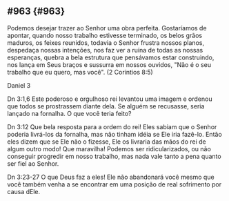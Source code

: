 ## #963 {#963}

Podemos desejar trazer ao Senhor uma obra perfeita. Gostaríamos de apontar, quando nosso trabalho estivesse terminado, os belos grãos maduros, os feixes reunidos, todavia o Senhor frustra nossos planos, despedaça nossas intenções, nos faz ver a ruína de todas as nossas esperanças, quebra a bela estrutura que pensávamos estar construindo, nos lança em Seus braços e sussurra em nossos ouvidos, &quot;Não é o seu trabalho que eu quero, mas você&quot;. (2 Coríntios 8:5)

Daniel 3

Dn 3:1,6 Este poderoso e orgulhoso rei levantou uma imagem e ordenou que todos se prostrassem diante dela. Se alguém se recusasse, seria lançado na fornalha. O que você teria feito?

Dn 3:12 Que bela resposta para a ordem do rei! Eles sabiam que o Senhor poderia livrá-los da fornalha, mas não tinham idéia se Ele iria fazê-lo. Então eles dizem que se Ele não o fizesse, Ele os livraria das mãos do rei de algum outro modo! Que maravilha! Podemos ser ridicularizados, ou não conseguir progredir em nosso trabalho, mas nada vale tanto a pena quanto ser fiel ao Senhor.

Dn 3:23-27 O que Deus faz a eles! Ele não abandonará você mesmo que você também venha a se encontrar em uma posição de real sofrimento por causa dEle.